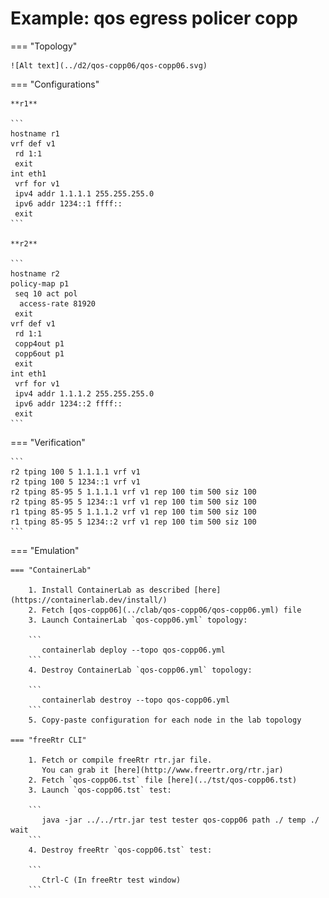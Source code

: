 # Example: qos egress policer copp

=== "Topology"

    ![Alt text](../d2/qos-copp06/qos-copp06.svg)

=== "Configurations"

    **r1**

    ```
    hostname r1
    vrf def v1
     rd 1:1
     exit
    int eth1
     vrf for v1
     ipv4 addr 1.1.1.1 255.255.255.0
     ipv6 addr 1234::1 ffff::
     exit
    ```

    **r2**

    ```
    hostname r2
    policy-map p1
     seq 10 act pol
      access-rate 81920
     exit
    vrf def v1
     rd 1:1
     copp4out p1
     copp6out p1
     exit
    int eth1
     vrf for v1
     ipv4 addr 1.1.1.2 255.255.255.0
     ipv6 addr 1234::2 ffff::
     exit
    ```

=== "Verification"

    ```
    r2 tping 100 5 1.1.1.1 vrf v1
    r2 tping 100 5 1234::1 vrf v1
    r2 tping 85-95 5 1.1.1.1 vrf v1 rep 100 tim 500 siz 100
    r2 tping 85-95 5 1234::1 vrf v1 rep 100 tim 500 siz 100
    r1 tping 85-95 5 1.1.1.2 vrf v1 rep 100 tim 500 siz 100
    r1 tping 85-95 5 1234::2 vrf v1 rep 100 tim 500 siz 100
    ```

=== "Emulation"

    === "ContainerLab"

        1. Install ContainerLab as described [here](https://containerlab.dev/install/)  
        2. Fetch [qos-copp06](../clab/qos-copp06/qos-copp06.yml) file  
        3. Launch ContainerLab `qos-copp06.yml` topology:  

        ```
           containerlab deploy --topo qos-copp06.yml  
        ```
        4. Destroy ContainerLab `qos-copp06.yml` topology:  

        ```
           containerlab destroy --topo qos-copp06.yml  
        ```
        5. Copy-paste configuration for each node in the lab topology

    === "freeRtr CLI"

        1. Fetch or compile freeRtr rtr.jar file.  
           You can grab it [here](http://www.freertr.org/rtr.jar)  
        2. Fetch `qos-copp06.tst` file [here](../tst/qos-copp06.tst)  
        3. Launch `qos-copp06.tst` test:  

        ```
           java -jar ../../rtr.jar test tester qos-copp06 path ./ temp ./ wait
        ```
        4. Destroy freeRtr `qos-copp06.tst` test:  

        ```
           Ctrl-C (In freeRtr test window)
        ```

